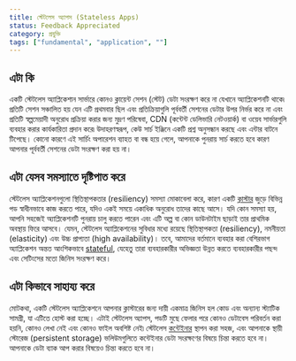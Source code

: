 ```yaml
---
title: স্টেটলেস অ্যাপস (Stateless Apps)
status: Feedback Appreciated
category: প্রযুক্তি
tags: ["fundamental", "application", ""]
---
```


## এটা কি

একটি স্টেটলেস অ্যাপ্লিকেশান সার্ভারে কোনও ক্লায়েন্ট সেশন (স্টেট) ডেটা সংরক্ষণ করে না যেখানে অ্যাপ্লিকেশনটি থাকে৷ প্রতিটি সেশন সঞ্চালিত হয় যেন এটি প্রথমবার ছিল এবং প্রতিক্রিয়াগুলি পূর্ববর্তী সেশনের ডেটার উপর নির্ভর করে না এবং প্রতিটি স্বল্পমেয়াদী অনুরোধ প্রক্রিয়া করার জন্য মুদ্রণ পরিষেবা, CDN (কন্টেন্ট ডেলিভারি নেটওয়ার্ক) বা ওয়েব সার্ভারগুলি ব্যবহার করার কার্যকারিতা প্রদান করে৷ উদাহরণস্বরূপ, কেউ সার্চ ইঞ্জিনে একটি প্রশ্ন অনুসন্ধান করছে এবং এন্টার বাটনে টিপেছে। কোনো কারণে এই সার্চিং অপারেশন ব্যাহত বা বন্ধ হয়ে গেলে, আপনাকে পুনরায় সার্চ করতে হবে কারণ আপনার পূর্ববর্তী সেশনের ডেটা সংরক্ষণ করা হয় না।

## এটা যেসব সমস্যাতে দৃষ্টিপাত করে

স্টেটলেস অ্যাপ্লিকেশনগুলো স্থিতিস্থাপকতার (resiliency) সমস্যা মোকাবেলা করে, কারণ একটি [ক্লাস্টার](/cluster/) জুড়ে বিভিন্ন পড স্বাধীনভাবে কাজ করতে পারে, যদিও একই সময়ে একাধিক অনুরোধ তাদের কাছে আসে। যদি কোন সমস্যা হয়, আপনি সহজেই অ্যাপ্লিকেশনটি পুনরায় চালু করতে পারেন এবং এটি অল্প বা কোন ডাউনটাইম ছাড়াই তার প্রাথমিক অবস্থায় ফিরে আসবে। যেমন, স্টেটলেস অ্যাপ্লিকেশনের সুবিধার মধ্যে রয়েছে স্থিতিস্থাপকতা (resiliency), নমনীয়তা (elasticity) এবং উচ্চ প্রাপ্যতা (high availability)। তবে, আমাদের বর্তমানে ব্যবহার করা বেশিরভাগ অ্যাপ্লিকেশন অন্তত আংশিকভাবে [stateful](/stateful-apps/), যেহেতু তারা ব্যবহারকারীর অভিজ্ঞতা উন্নত করতে ব্যবহারকারীর পছন্দ এবং সেটিংসের মতো জিনিস সংরক্ষণ করে।

## এটা কিভাবে সাহায্য করে

মোটকথা, একটি স্টেটলেস অ্যাপ্লিকেশনে আপনার ক্লাস্টারের জন্য দায়ী একমাত্র জিনিস হল কোড এবং অন্যান্য স্ট্যাটিক সামগ্রী, যা এটিতে হোস্ট করা হচ্ছে। এটাই স্টেটলেস অ্যাপস, পডটি মুছে ফেলার পরে কোনও ডেটাবেস পরিবর্তন করা হয়নি, কোনও লেখা নেই এবং কোনও ফাইল অবশিষ্ট নেই৷ স্টেটলেস [কন্টেইনার](/container/) স্থাপন করা সহজ, এবং আপনাকে স্থায়ী স্টোরেজ (persistent storage) ভলিউমগুলিতে কন্টেইনার ডেটা সংরক্ষণের বিষয়ে চিন্তা করতে হবে না। আপনাকে ডেটা ব্যাক আপ করার বিষয়েও চিন্তা করতে হবে না।